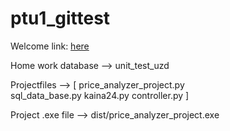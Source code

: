 # ptu1_gittest

Welcome link: [here](https://www.youtube.com/watch?v=dQw4w9WgXcQ?autoplay=1)

Home work database --> unit_test_uzd

Projectfiles --> [
    price_analyzer_project.py  
    sql_data_base.py 
    kaina24.py
    controller.py
    ]
    
Project .exe file --> dist/price_analyzer_project.exe
